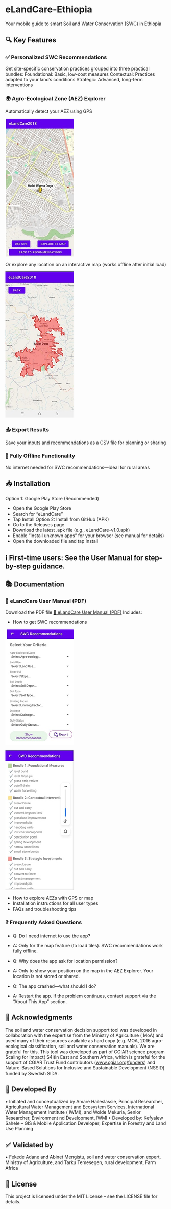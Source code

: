 # eLandCare-Ethiopia
Your mobile guide to smart Soil and Water Conservation (SWC) in Ethiopia

## 🔍 Key Features
### ✅ Personalized SWC Recommendations
Get site-specific conservation practices grouped into three practical bundles:
Foundational: Basic, low-cost measures
Contextual: Practices adapted to your land’s conditions
Strategic: Advanced, long-term interventions
### 🌍 Agro-Ecological Zone (AEZ) Explorer
Automatically detect your AEZ using GPS

![Figure A: AEZ detected via GPS](docs/figures/EGPSLoc.jpg)

Or explore any location on an interactive map (works offline after initial load)

![Figure A: AEZ detected by user on a map](docs/figures/FSearchAEL.jpg)

### 📤 Export Results
Save your inputs and recommendations as a CSV file for planning or sharing
### 📱 Fully Offline Functionality
No internet needed for SWC recommendations—ideal for rural areas
## 📥 Installation
Option 1: Google Play Store (Recommended)
- Open the Google Play Store
- Search for “eLandCare”
- Tap Install
Option 2: Install from GitHub (APK)
- Go to the Releases page
- Download the latest .apk file (e.g., eLandCare-v1.0.apk)
- Enable “Install unknown apps” for your browser (see manual for details)
- Open the downloaded file and tap Install
## ℹ️ First-time users: See the User Manual for step-by-step guidance. 

## 📚 Documentation
### 📄 eLandCare User Manual (PDF)
Download the PDF file 
[📖 eLandCare User Manual (PDF)](eLandCare%20User%20Manual20251006.pdf)
Includes:
- How to get SWC recommendations

![Figure A: AEZ detected via GPS](docs/figures/CCriteria.jpg)


![Figure A: AEZ detected via GPS](docs/figures/DRecomendation.jpg)
- How to explore AEZs with GPS or map
- Installation instructions for all user types
- FAQs and troubleshooting tips
### ❓ Frequently Asked Questions
- Q: Do I need internet to use the app?
- A: Only for the map feature (to load tiles). SWC recommendations work fully offline.

- Q: Why does the app ask for location permission?
- A: Only to show your position on the map in the AEZ Explorer. Your location is not stored or shared.

- Q: The app crashed—what should I do?
- A: Restart the app. If the problem continues, contact support via the “About This App” section.

## 🤝 Acknowledgments
The soil and water conservation decision support tool was developed in collaboration with the expertise from the Ministry of Agriculture ( MoA) and used many of their resources available as hard copy (e.g. MOA, 2016 agro-ecological classification, soil and water conservation manuals). We are grateful for this.  This tool was developed as part of CGIAR science program Scaling for Impact( S4I)in East and Southern Africa, which is grateful for the support of CGIAR Trust Fund contributors (www.cgiar.org/funders) and Nature-Based Solutions for Inclusive and Sustainable Development (NSSID) funded by Swedish SIDA.
## 🤝 Developed By
•	Initiated  and conceptualized by Amare Haileslassie, Principal Researcher, Agricultural Water Management and Ecosystem Services, International Water Management Institute ( IWMI), and Wolde Mekuria, Senior Researcher, Environment nd Development, IWMI
•	Developed by: Kefyalew Sahele – GIS & Mobile Application Developer; Expertise in Forestry and Land Use Planning
## ✅ Validated by
•	 Fekede Adane and Abinet Mengistu, soil and water conservation expert, Ministry of Agriculture, and Tarku Temesegen, rural development,  Farm Africa  
## 📄 License
This project is licensed under the MIT License – see the LICENSE file for details.
